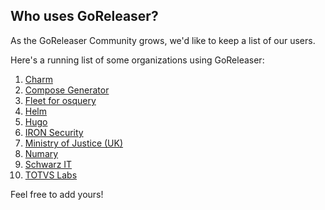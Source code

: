 ## Who uses GoReleaser?

As the GoReleaser Community grows, we'd like to keep a list of our users.

Here's a running list of some organizations using GoReleaser:

1. [Charm](https://charm.sh)
1. [Compose Generator](https://www.compose-generator.com)
1. [Fleet for osquery](https://fleetdm.com)
1. [Helm](https://helm.sh)
1. [Hugo](https://gohugo.io/)
1. [IRON Security](https://iron.security)
1. [Ministry of Justice (UK)](https://mojdigital.blog.gov.uk/)
1. [Numary](https://numary.com)
1. [Schwarz IT](https://jobs.schwarz/)
1. [TOTVS Labs](https://totvslabs.com)

Feel free to add yours!

<!--
Hey! Thanks for looking into this file!
If you're going to edit it, please:
- keep a-z ordering :)
- edit only the USERS.md file at the repository's root folder
- /www/docs/users.md is auto-copied from /USERS.md
-->
